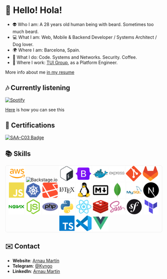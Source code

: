 # 👋 Hello! Hola!

- 👽 Who I am: A 28 years old human being with beard. Sometimes too much beard.
- 💻 What I am: Web, Mobile & Backend Developer / Systems Architect / Dog lover.
- 🌍 Where I am: Barcelona, Spain.
- 🤔 What I do: Code. Systems and Networks. Security. Coffee.
- 🏢 Where I work: [TUI Group]([https://tui.com](https://www.tuigroup.com/en-en)), as a Platform Engineer.

More info about me [in my resume](https://github.com/Kyngo/Resume/releases/latest)

## 🎶 Currently listening

[![Spotify](https://prometheus.kyngo.net/play?v=1)](https://open.spotify.com/user/arno-kun)

[Here](https://github.com/Kyngo/WhatIAmPlaying) is how you can see this

## 🏅 Certifications

<a href="https://www.credly.com/badges/ccca487d-0b94-4c05-b928-d82aede0ae96/public_url" target="_blank">
  <img alt="SAA-C03 Badge" src="https://images.credly.com/images/0e284c3f-5164-4b21-8660-0d84737941bc/image.png" width="200" height="200" />
</a>

## 📚 Skills

<div align="center" style="border:1px solid #eeeeee;border-radius:6px;">
  <img alt="AWS" width="50" height="50" src="https://raw.githubusercontent.com/devicons/devicon/v2.15.1/icons/amazonwebservices/amazonwebservices-plain-wordmark.svg" />
  <img alt="Backstage.io" width="50" height="50" src="https://assets.website-files.com/6194c620b350c4056027fac7/61f935c830906d7187956a15_Group%2037750.png" />
  <img alt="Bash" width="50" height="50" src="https://raw.githubusercontent.com/devicons/devicon/v2.15.1/icons/bash/bash-original.svg" />
  <img alt="Bootstrap" width="50" height="50" src="https://raw.githubusercontent.com/devicons/devicon/v2.15.1/icons/bootstrap/bootstrap-original.svg" />
  <img alt="Docker" width="50" height="50" src="https://raw.githubusercontent.com/devicons/devicon/v2.15.1/icons/docker/docker-original.svg" />
  <img alt="Express.js" width="50" height="50" src="https://raw.githubusercontent.com/devicons/devicon/v2.15.1/icons/express/express-original-wordmark.svg" />
  <img alt="Git" width="50" height="50" src="https://raw.githubusercontent.com/devicons/devicon/v2.15.1/icons/git/git-original.svg" />
  <img alt="GitLab" width="50" height="50" src="https://github.com/devicons/devicon/raw/v2.15.1/icons/gitlab/gitlab-original.svg" />
  <img alt="JavaScript" width="50" height="50" src="https://raw.githubusercontent.com/devicons/devicon/v2.15.1/icons/javascript/javascript-plain.svg" />
  <img alt="Kubernetes" width="50" height="50" src="https://raw.githubusercontent.com/devicons/devicon/v2.15.1/icons/kubernetes/kubernetes-plain.svg" />
  <img alt="Laravel" width="50" height="50" src="https://raw.githubusercontent.com/devicons/devicon/v2.15.1/icons/laravel/laravel-plain.svg" />
  <img alt="LaTeX" width="50" height="50" src="https://raw.githubusercontent.com/devicons/devicon/v2.15.1/icons/latex/latex-original.svg" />
  <img alt="Linux" width="50" height="50" src="https://raw.githubusercontent.com/devicons/devicon/v2.15.1/icons/linux/linux-original.svg" />
  <img alt="Markdown" width="50" height="50" src="https://raw.githubusercontent.com/devicons/devicon/v2.15.1/icons/markdown/markdown-original.svg" />
  <img alt="MongoDB" width="50" height="50" src="https://raw.githubusercontent.com/devicons/devicon/v2.15.1/icons/mongodb/mongodb-original.svg" />
  <img alt="MySQL" width="50" height="50" src="https://raw.githubusercontent.com/devicons/devicon/v2.15.1/icons/mysql/mysql-original-wordmark.svg" />
  <img alt="Next.js" width="50" height="50" src="https://raw.githubusercontent.com/devicons/devicon/v2.15.1/icons/nextjs/nextjs-original.svg" />
  <img alt="Nginx" width="50" height="50" src="https://raw.githubusercontent.com/devicons/devicon/v2.15.1/icons/nginx/nginx-original.svg" />
  <img alt="Node.js" width="50" height="50" src="https://raw.githubusercontent.com/devicons/devicon/v2.15.1/icons/nodejs/nodejs-original.svg" />
  <img alt="PHP" width="50" height="50" src="https://raw.githubusercontent.com/devicons/devicon/v2.15.1/icons/php/php-original.svg" />
  <img alt="Python" width="50" height="50" src="https://raw.githubusercontent.com/devicons/devicon/v2.15.1/icons/python/python-original.svg" />
  <img alt="React" width="50" height="50" src="https://raw.githubusercontent.com/devicons/devicon/v2.15.1/icons/react/react-original.svg" />
  <img alt="Redis" width="50" height="50" src="https://raw.githubusercontent.com/devicons/devicon/v2.15.1/icons/redis/redis-original.svg" />
  <img alt="Sass" width="50" height="50" src="https://raw.githubusercontent.com/devicons/devicon/v2.15.1/icons/sass/sass-original.svg" />
  <img alt="Symfony" width="50" height="50" src="https://raw.githubusercontent.com/devicons/devicon/v2.15.1/icons/symfony/symfony-original.svg" />
  <img alt="Terraform" width="50" height="50" src="https://raw.githubusercontent.com/devicons/devicon/v2.15.1/icons/terraform/terraform-original.svg" />
  <img alt="TypeScript" width="50" height="50" src="https://raw.githubusercontent.com/devicons/devicon/v2.15.1/icons/typescript/typescript-original.svg" />
  <img alt="Visual Studio Code" width="50" height="50" src="https://raw.githubusercontent.com/devicons/devicon/v2.15.1/icons/vscode/vscode-original.svg" />
  <img alt="Vue.js" width="50" height="50" src="https://raw.githubusercontent.com/devicons/devicon/v2.15.1/icons/vuejs/vuejs-original.svg" />
</div>

## ✉️ Contact

- **Website**: [Arnau Martín](https://arnaumart.in)
- **Telegram**: [@Kyngo](https://t.me/kyngo)
- **LinkedIn**: [Arnau Martin](https://www.linkedin.com/in/arnaumartin/)
